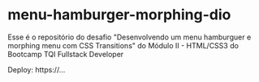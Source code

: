 # menu-hamburger-morphing-dio

Esse é o repositório do desafio "Desenvolvendo um menu hamburguer e morphing menu com CSS Transitions" do Módulo II - HTML/CSS3 do Bootcamp TQI Fullstack Developer

Deploy: https://...
